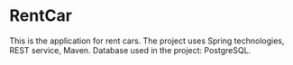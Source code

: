 # RentCar
This is the application for rent cars.
The project uses Spring technologies, REST service, Maven.
Database used in the project: PostgreSQL.
